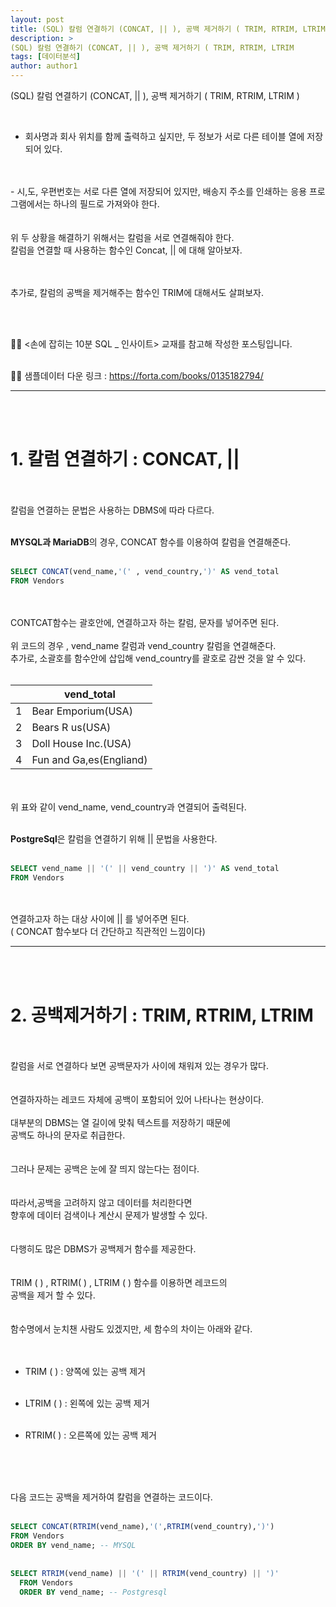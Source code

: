 ```yaml
---
layout: post
title: (SQL) 칼럼 연결하기 (CONCAT, || ), 공백 제거하기 ( TRIM, RTRIM, LTRIM )
description: >
(SQL) 칼럼 연결하기 (CONCAT, || ), 공백 제거하기 ( TRIM, RTRIM, LTRIM 
tags: [데이터분석]
author: author1
---
```


(SQL) 칼럼 연결하기 (CONCAT, || ), 공백 제거하기 ( TRIM, RTRIM, LTRIM )

<br>

- 회사명과 회사 위치를 함께 출력하고 싶지만, 두 정보가 서로 다른 테이블 열에 저장되어 있다. <br><br>
<br>
- 시,도, 우편번호는 서로 다른 열에 저장되어 있지만, 배송지 주소를 인쇄하는 응용 프로그램에서는 하나의 필드로 가져와야 한다. <br>
<br>
<br>
위 두 상황을 해결하기 위해서는 칼럼을 서로 연결해줘야 한다.<br>칼럼을 연결할 때 사용하는 함수인 Concat, || 에 대해 알아보자.
<br>
<br>

<br>추가로, 칼럼의 공백을 제거해주는 함수인 TRIM에 대해서도 살펴보자.

<br><Br>




✋🏾 <손에 잡히는 10분 SQL _ 인사이트> 교재를 참고해 작성한 포스팅입니다. <br><br>

✋🏾 샘플데이터 다운 링크 : https://forta.com/books/0135182794/

---
<br><Br>

# 1. 칼럼 연결하기 : CONCAT, ||
  
  
<Br><Br>칼럼을 연결하는 문법은 사용하는 DBMS에 따라 다르다.<br><br>

**MYSQL과 MariaDB**의 경우, CONCAT 함수를 이용하여 칼럼을 연결해준다.<br><br>

```sql
SELECT CONCAT(vend_name,'(' , vend_country,')' AS vend_total
FROM Vendors
```
<br><Br>CONTCAT함수는 괄호안에, 연결하고자 하는 칼럼, 문자를 넣어주면 된다.
<br><Br>위 코드의 경우 , vend_name 칼럼과 vend_country 칼럼을 연결해준다.
<br>
추가로, 소괄호를 함수안에 삽입해 vend_country를 괄호로 감싼 것을 알 수 있다.
<br><Br>
   
|      | vend_total              |
| ---- | ----------------------- |
| 1    | Bear Emporium(USA)      |
| 2    | Bears R us(USA)         |
| 3    | Doll House Inc.(USA)    |
| 4    | Fun and Ga,es(Engliand) |

   
<br><Br>위 표와 같이 vend_name, vend_country과 연결되어 출력된다.
<br><br>

**PostgreSql**은 칼럼을 연결하기 위해 || 문법을 사용한다.
<br><br>   
   
```sql
SELECT vend_name || '(' || vend_country || ')' AS vend_total
FROM Vendors
```
   
<br><Br>연결하고자 하는 대상 사이에 || 를 넣어주면 된다.
<br>
( CONCAT 함수보다 더 간단하고 직관적인 느낌이다)
   
   
---

<BR><BR>
     
# 2. 공백제거하기 : TRIM, RTRIM, LTRIM
     
  
     
<br><br>칼럼을 서로 연결하다 보면 공백문자가 사이에 채워져 있는 경우가 많다.
<br>
<br>
<br>
연결하자하는 레코드 자체에 공백이 포함되어 있어 나타나는 현상이다.<br><Br>
대부분의 DBMS는 열 길이에 맞춰 텍스트를 저장하기 때문에
<br>
공백도 하나의 문자로 취급한다.
<br>
<br>
<br>
     그러나 문제는 공백은 눈에 잘 띄지 않는다는 점이다.
     <br><Br>
<br>따라서,공백을 고려하지 않고 데이터를 처리한다면
<br>
     향후에  데이터 검색이나 계산시 문제가 발생할 수 있다.
<br>
<br>
<br>
다행히도 많은 DBMS가 공백제거 함수를 제공한다.
<br>
<br>
<br>TRIM ( ) , RTRIM( ) , LTRIM ( ) 함수를 이용하면 레코드의 
<br>공백을 제거 할 수 있다.
<br>
<br>
<br>
함수명에서 눈치챈 사람도 있겠지만, 세 함수의 차이는 아래와 같다. 
<br>
<br>
<br> 

* TRIM ( ) : 양쪽에 있는 공백 제거 <br><Br>
     
* LTRIM ( ) : 왼쪽에 있는 공백 제거 <br><br>
     
* RTRIM( ) : 오른쪽에 있는 공백 제거<br><Br>
     
    
     
<br><br>
   
 
     
다음 코드는 공백을 제거하여 칼럼을 연결하는 코드이다.<br><Br>
  
```sql
SELECT CONCAT(RTRIM(vend_name),'(',RTRIM(vend_country),')')
FROM Vendors
ORDER BY vend_name; -- MYSQL
     
     
SELECT RTRIM(vend_name) || '(' || RTRIM(vend_country) || ')'
  FROM Vendors
  ORDER BY vend_name; -- Postgresql 
```